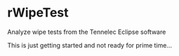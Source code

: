 rWipeTest
=========

Analyze wipe tests from the Tennelec Eclipse software

This is just getting started and not ready for prime time...